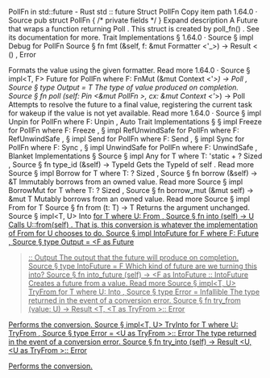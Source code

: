 PollFn in std::future - Rust
std
::
future
Struct
PollFn
Copy item path
1.64.0
·
Source
pub struct PollFn<F> {
/* private fields */
}
Expand description
A Future that wraps a function returning
Poll
.
This
struct
is created by
poll_fn()
. See its
documentation for more.
Trait Implementations
§
1.64.0
·
Source
§
impl<F>
Debug
for
PollFn
<F>
Source
§
fn
fmt
(&self, f: &mut
Formatter
<'_>) ->
Result
<
()
,
Error
>
Formats the value using the given formatter.
Read more
1.64.0
·
Source
§
impl<T, F>
Future
for
PollFn
<F>
where
    F:
FnMut
(&mut
Context
<'_>) ->
Poll
<T>,
Source
§
type
Output
= T
The type of value produced on completion.
Source
§
fn
poll
(self:
Pin
<&mut
PollFn
<F>>, cx: &mut
Context
<'_>) ->
Poll
<T>
Attempts to resolve the future to a final value, registering
the current task for wakeup if the value is not yet available.
Read more
1.64.0
·
Source
§
impl<F>
Unpin
for
PollFn
<F>
where
    F:
Unpin
,
Auto Trait Implementations
§
§
impl<F>
Freeze
for
PollFn
<F>
where
    F:
Freeze
,
§
impl<F>
RefUnwindSafe
for
PollFn
<F>
where
    F:
RefUnwindSafe
,
§
impl<F>
Send
for
PollFn
<F>
where
    F:
Send
,
§
impl<F>
Sync
for
PollFn
<F>
where
    F:
Sync
,
§
impl<F>
UnwindSafe
for
PollFn
<F>
where
    F:
UnwindSafe
,
Blanket Implementations
§
Source
§
impl<T>
Any
for T
where
    T: 'static + ?
Sized
,
Source
§
fn
type_id
(&self) ->
TypeId
Gets the
TypeId
of
self
.
Read more
Source
§
impl<T>
Borrow
<T> for T
where
    T: ?
Sized
,
Source
§
fn
borrow
(&self) ->
&T
Immutably borrows from an owned value.
Read more
Source
§
impl<T>
BorrowMut
<T> for T
where
    T: ?
Sized
,
Source
§
fn
borrow_mut
(&mut self) ->
&mut T
Mutably borrows from an owned value.
Read more
Source
§
impl<T>
From
<T> for T
Source
§
fn
from
(t: T) -> T
Returns the argument unchanged.
Source
§
impl<T, U>
Into
<U> for T
where
    U:
From
<T>,
Source
§
fn
into
(self) -> U
Calls
U::from(self)
.
That is, this conversion is whatever the implementation of
From
<T> for U
chooses to do.
Source
§
impl<F>
IntoFuture
for F
where
    F:
Future
,
Source
§
type
Output
= <F as
Future
>::
Output
The output that the future will produce on completion.
Source
§
type
IntoFuture
= F
Which kind of future are we turning this into?
Source
§
fn
into_future
(self) -> <F as
IntoFuture
>::
IntoFuture
Creates a future from a value.
Read more
Source
§
impl<T, U>
TryFrom
<U> for T
where
    U:
Into
<T>,
Source
§
type
Error
=
Infallible
The type returned in the event of a conversion error.
Source
§
fn
try_from
(value: U) ->
Result
<T, <T as
TryFrom
<U>>::
Error
>
Performs the conversion.
Source
§
impl<T, U>
TryInto
<U> for T
where
    U:
TryFrom
<T>,
Source
§
type
Error
= <U as
TryFrom
<T>>::
Error
The type returned in the event of a conversion error.
Source
§
fn
try_into
(self) ->
Result
<U, <U as
TryFrom
<T>>::
Error
>
Performs the conversion.